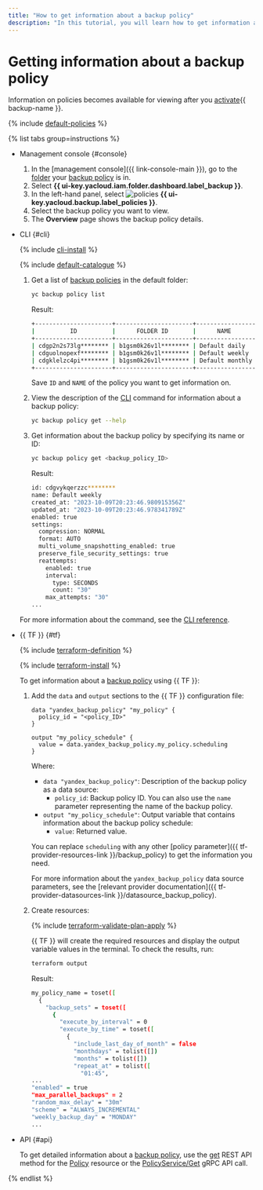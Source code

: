 ```yaml
---
title: "How to get information about a backup policy"
description: "In this tutorial, you will learn how to get information about a {{ backup-full-name }} backup policy."
---
```


# Getting information about a backup policy

Information on policies becomes available for viewing after you [activate](../../concepts/index.md#providers){{ backup-name }}.

{% include [default-policies](../../../_includes/backup/default-policies.md) %}

{% list tabs group=instructions %}

- Management console {#console}

  1. In the [management console]({{ link-console-main }}), go to the [folder](../../../resource-manager/concepts/resources-hierarchy.md#folder) your [backup policy](../../../backup/concepts/policy.md) is in.
  1. Select **{{ ui-key.yacloud.iam.folder.dashboard.label_backup }}**.
  1. In the left-hand panel, select ![policies](../../../_assets/console-icons/calendar.svg) **{{ ui-key.yacloud.backup.label_policies }}**.
  1. Select the backup policy you want to view.
  1. The **Overview** page shows the backup policy details.

- CLI {#cli}

  {% include [cli-install](../../../_includes/cli-install.md) %}

  {% include [default-catalogue](../../../_includes/default-catalogue.md) %}

  1. Get a list of [backup policies](../../../backup/concepts/policy.md) in the default folder:

     ```bash
     yc backup policy list
     ```  

     Result:

     ```bash
     +----------------------+----------------------+-----------------+---------+---------------------+---------------------+
     |          ID          |      FOLDER ID       |      NAME       | ENABLED |     CREATED AT      |     UPDATED AT      |
     +----------------------+----------------------+-----------------+---------+---------------------+---------------------+
     | cdgp2n2s73lg******** | b1gsm0k26v1l******** | Default daily   | true    | 2023-07-20 13:55:14 | 2024-08-15 08:27:41 |
     | cdguolnopexf******** | b1gsm0k26v1l******** | Default weekly  | true    | 2023-07-20 13:55:14 | 2023-09-05 16:24:05 |
     | cdgklelzc4pi******** | b1gsm0k26v1l******** | Default monthly | true    | 2023-07-20 13:55:15 | 2024-09-02 08:40:18 |
     +----------------------+----------------------+-----------------+---------+---------------------+---------------------+
     ```
  
     Save `ID` and `NAME` of the policy you want to get information on.

  1. View the description of the [CLI](../../../cli/) command for information about a backup policy:

     ```bash
     yc backup policy get --help
     ```

  1. Get information about the backup policy by specifying its name or ID:

     ```bash
     yc backup policy get <backup_policy_ID>
     ```

     Result:

     ```bash
     id: cdgvykqerzzc********
     name: Default weekly
     created_at: "2023-10-09T20:23:46.980915356Z"
     updated_at: "2023-10-09T20:23:46.978341789Z"
     enabled: true
     settings:
       compression: NORMAL
       format: AUTO
       multi_volume_snapshotting_enabled: true
       preserve_file_security_settings: true
       reattempts:
         enabled: true
         interval:
           type: SECONDS
           count: "30"
         max_attempts: "30"
     ...
     ```

  For more information about the command, see the [CLI reference](../../../cli/cli-ref/managed-services/backup/policy/get.md).

- {{ TF }} {#tf}

  {% include [terraform-definition](../../../_tutorials/_tutorials_includes/terraform-definition.md) %}

  {% include [terraform-install](../../../_includes/terraform-install.md) %}

  To get information about a [backup policy](../../concepts/policy.md) using {{ TF }}:

  1. Add the `data` and `output` sections to the {{ TF }} configuration file:

      ```hcl
      data "yandex_backup_policy" "my_policy" {
        policy_id = "<policy_ID>"
      }

      output "my_policy_schedule" {
        value = data.yandex_backup_policy.my_policy.scheduling
      }
      ```

      Where:

      * `data "yandex_backup_policy"`: Description of the backup policy as a data source:
        * `policy_id`: Backup policy ID. You can also use the `name` parameter representing the name of the backup policy.
      * `output "my_policy_schedule"`: Output variable that contains information about the backup policy schedule:
        * `value`: Returned value.

      You can replace `scheduling` with any other [policy parameter]({{ tf-provider-resources-link }}/backup_policy) to get the information you need.

      For more information about the `yandex_backup_policy` data source parameters, see the [relevant provider documentation]({{ tf-provider-datasources-link }}/datasource_backup_policy).

  1. Create resources:

      {% include [terraform-validate-plan-apply](../../../_tutorials/_tutorials_includes/terraform-validate-plan-apply.md) %}

      {{ TF }} will create the required resources and display the output variable values in the terminal. To check the results, run:

      ```bash
      terraform output
      ```

      Result:

      ```bash
      my_policy_name = toset([
        {
          "backup_sets" = toset([
            {
              "execute_by_interval" = 0
              "execute_by_time" = toset([
                {
                  "include_last_day_of_month" = false
                  "monthdays" = tolist([])
                  "months" = tolist([])
                  "repeat_at" = tolist([
                    "01:45",
      ...
      "enabled" = true
      "max_parallel_backups" = 2
      "random_max_delay" = "30m"
      "scheme" = "ALWAYS_INCREMENTAL"
      "weekly_backup_day" = "MONDAY"
      ...
      ```

- API {#api}

  To get detailed information about a [backup policy](../../concepts/policy.md), use the [get](../../backup/api-ref/Policy/get.md) REST API method for the [Policy](../../backup/api-ref/Policy/index.md) resource or the [PolicyService/Get](../../backup/api-ref/grpc/policy_service.md#Get) gRPC API call.

{% endlist %}